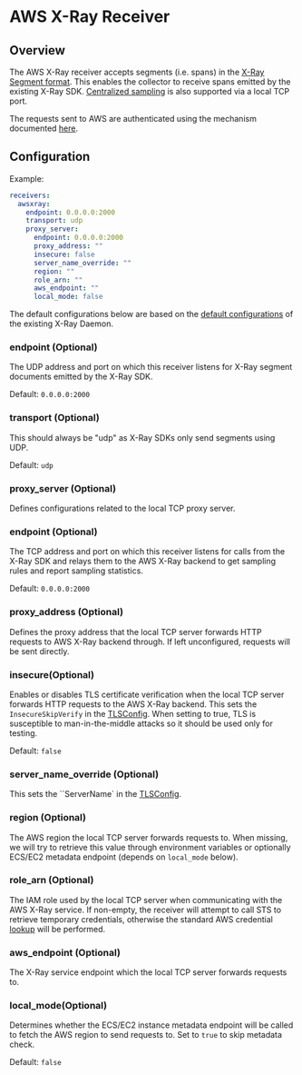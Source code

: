 # AWS X-Ray Receiver

## Overview
The AWS X-Ray receiver accepts segments (i.e. spans) in the [X-Ray Segment format](https://docs.aws.amazon.com/xray/latest/devguide/xray-api-segmentdocuments.html).
This enables the collector to receive spans emitted by the existing X-Ray SDK. [Centralized sampling](https://github.com/aws/aws-xray-daemon/blob/master/CHANGELOG.md#300-2018-08-28) is also supported via a local TCP port.

The requests sent to AWS are authenticated using the mechanism documented [here](https://docs.aws.amazon.com/sdk-for-go/v1/developer-guide/configuring-sdk.html#specifying-credentials).

## Configuration

Example:

```yaml
receivers:
  awsxray:
    endpoint: 0.0.0.0:2000
    transport: udp
    proxy_server:
      endpoint: 0.0.0.0:2000
      proxy_address: ""
      insecure: false
      server_name_override: ""
      region: ""
      role_arn: ""
      aws_endpoint: ""
      local_mode: false
```

The default configurations below are based on the [default configurations](https://github.com/aws/aws-xray-daemon/blob/master/pkg/cfg/cfg.go#L99) of the existing X-Ray Daemon.

### endpoint (Optional)
The UDP address and port on which this receiver listens for X-Ray segment documents emitted by the X-Ray SDK.

Default: `0.0.0.0:2000`

### transport (Optional)
This should always be "udp" as X-Ray SDKs only send segments using UDP.

Default: `udp`

### proxy_server (Optional)
Defines configurations related to the local TCP proxy server.

### endpoint (Optional)
The TCP address and port on which this receiver listens for calls from the X-Ray SDK and relays them to the AWS X-Ray backend to get sampling rules and report sampling statistics.

Default: `0.0.0.0:2000`

### proxy_address (Optional)
Defines the proxy address that the local TCP server forwards HTTP requests to AWS X-Ray backend through. If left unconfigured, requests will be sent directly.

### insecure(Optional)
Enables or disables TLS certificate verification when the local TCP server forwards HTTP requests to the AWS X-Ray backend. This sets the `InsecureSkipVerify` in the [TLSConfig](https://godoc.org/crypto/tls#Config). When setting to true, TLS is susceptible to man-in-the-middle attacks so it should be used only for testing.

Default: `false`

### server_name_override (Optional)
This sets the ``ServerName` in the [TLSConfig](https://godoc.org/crypto/tls#Config).

### region (Optional)
The AWS region the local TCP server forwards requests to. When missing, we will try to retrieve this value through environment variables or optionally ECS/EC2 metadata endpoint (depends on `local_mode` below).

### role_arn (Optional)
The IAM role used by the local TCP server when communicating with the AWS X-Ray service. If non-empty, the receiver will attempt to call STS to retrieve temporary credentials, otherwise the standard AWS credential [lookup](https://docs.aws.amazon.com/sdk-for-go/v1/developer-guide/configuring-sdk.html#specifying-credentials) will be performed.

### aws_endpoint (Optional)
The X-Ray service endpoint which the local TCP server forwards requests to.

### local_mode(Optional)
Determines whether the ECS/EC2 instance metadata endpoint will be called to fetch the AWS region to send requests to. Set to `true` to skip metadata check.

Default: `false`
